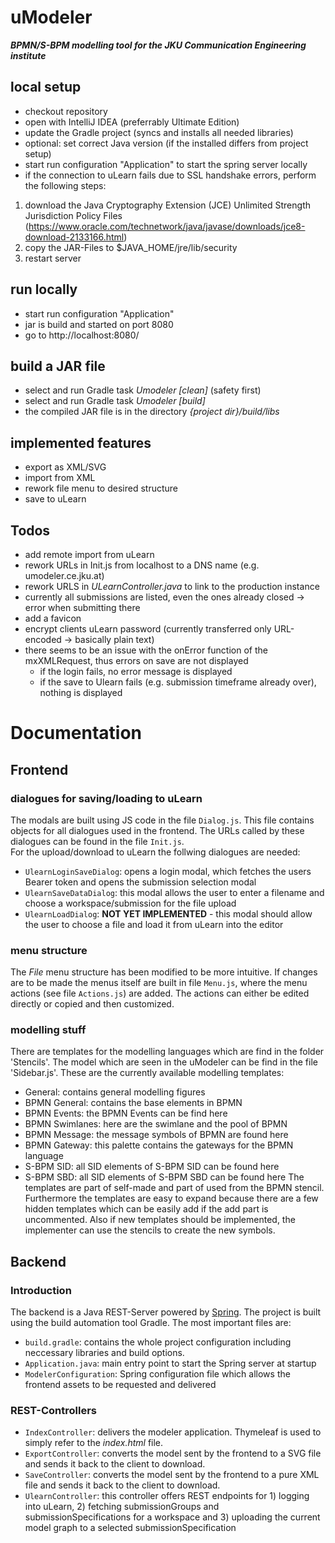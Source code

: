 # uModeler
**_BPMN/S-BPM modelling tool for the JKU Communication Engineering institute_**

## local setup

* checkout repository
* open with IntelliJ IDEA (preferrably Ultimate Edition)
* update the Gradle project (syncs and installs all needed libraries)
* optional: set correct Java version (if the installed differs from project setup)
* start run configuration "Application" to start the spring server locally
* if the connection to uLearn fails due to SSL handshake errors, perform the following steps:
1) download the Java Cryptography Extension (JCE) Unlimited Strength Jurisdiction Policy Files (https://www.oracle.com/technetwork/java/javase/downloads/jce8-download-2133166.html)
2) copy the JAR-Files to $JAVA_HOME/jre/lib/security
3) restart server

## run locally

* start run configuration "Application"
* jar is build and started on port 8080
* go to http://localhost:8080/ 

## build a JAR file

* select and run Gradle task _Umodeler [clean]_ (safety first)
* select and run Gradle task _Umodeler [build]_
* the compiled JAR file is in the directory _{project dir}/build/libs_

## implemented features

* export as XML/SVG
* import from XML
* rework file menu to desired structure
* save to uLearn


## Todos

* add remote import from uLearn
* rework URLs in Init.js from localhost to a DNS name (e.g. umodeler.ce.jku.at)
* rework URLS in _ULearnController.java_ to link to the production instance
* currently all submissions are listed, even the ones already closed -> error when submitting there
* add a favicon
* encrypt clients uLearn password (currently transferred only URL-encoded -> basically plain text)
* there seems to be an issue with the onError function of the mxXMLRequest, thus errors on save are not displayed
    - if the login fails, no error message is displayed
    - if the save to Ulearn fails  (e.g. submission timeframe already over), nothing is displayed

# Documentation

## Frontend 

### dialogues for saving/loading to uLearn

The modals are built using JS code in the file `Dialog.js`. This file contains objects for all dialogues used in the frontend. 
The URLs called by these dialogues can be found in the file `Init.js`.  
For the upload/download to uLearn the follwing dialogues are needed:

* `UlearnLoginSaveDialog`: opens a login modal, which fetches the users Bearer token and opens the submission selection modal
* `UlearnSaveDataDialog`: this modal allows the user to enter a filename and choose a workspace/submission for the file upload
* `UlearnLoadDialog`: **NOT YET IMPLEMENTED** - this modal should allow the user to choose a file and load it from uLearn into the editor

### menu structure

The _File_ menu structure has been modified to be more intuitive. 
If changes are to be made the menus itself are built in file `Menu.js`, where the menu actions (see file `Actions.js`) are added. 
The actions can either be edited directly or copied and then customized.

### modelling stuff

There are templates for the modelling languages which are find in the folder 'Stencils'. The model which are seen in the uModeler can be find in the file 'Sidebar.js'.
These are the currently available modelling templates:
* General: contains general modelling figures
* BPMN General: contains the base elements in BPMN
* BPMN Events: the BPMN Events can be find here
* BPMN Swimlanes: here are the swimlane and the pool of BPMN
* BPMN Message: the message symbols of BPMN are found here
* BPMN Gateway: this palette contains the gateways for the BPMN language
* S-BPM SID: all SID elements of S-BPM SID can be found here 
* S-BPM SBD: all SID elements of S-BPM SBD can be found here
The templates are part of self-made and part of used from the BPMN stencil. Furthermore the templates are easy to expand because there are a few hidden templates which can be easily add if the add part is uncommented. Also if new templates should be implemented, the implementer can use the stencils to create the new symbols.

## Backend

### Introduction

The backend is a Java REST-Server powered by [Spring](https://spring.io/). The project is built using the build automation tool Gradle. The most important files are:
*  `build.gradle`: contains the whole project configuration including neccessary libraries and build options.
* `Application.java`: main entry point to start the Spring server at startup
* `ModelerConfiguration`: Spring configuration file which allows the frontend assets to be requested and delivered

### REST-Controllers

* `IndexController`: delivers the modeler application. Thymeleaf is used to simply refer to the _index.html_ file.
* `ExportController`: converts the model sent by the frontend to a SVG file and sends it back to the client to download.
* `SaveController`: converts the model sent by the frontend to a pure XML file and sends it back to the client to download.
* `UlearnController`: this controller offers REST endpoints for 1) logging into uLearn, 2) fetching submissionGroups and submissionSpecifications 
for a workspace and 3) uploading the current model graph to a selected submissionSpecification
